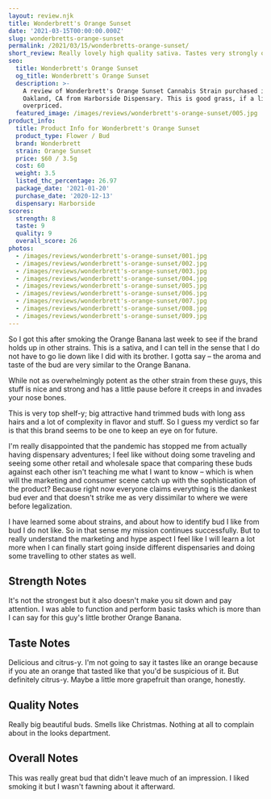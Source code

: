 ```yaml
---
layout: review.njk
title: Wonderbrett's Orange Sunset
date: '2021-03-15T00:00:00.000Z'
slug: wonderbretts-orange-sunset
permalink: /2021/03/15/wonderbretts-orange-sunset/
short_review: Really lovely high quality sativa. Tastes very strongly of citrus.
seo:
  title: Wonderbrett's Orange Sunset
  og_title: Wonderbrett's Orange Sunset
  description: >-
    A review of Wonderbrett's Orange Sunset Cannabis Strain purchased in
    Oakland, CA from Harborside Dispensary. This is good grass, if a little
    overpriced.
  featured_image: /images/reviews/wonderbrett's-orange-sunset/005.jpg
product_info:
  title: Product Info for Wonderbrett's Orange Sunset
  product_type: Flower / Bud
  brand: Wonderbrett
  strain: Orange Sunset
  price: $60 / 3.5g
  cost: 60
  weight: 3.5
  listed_thc_percentage: 26.97
  package_date: '2021-01-20'
  purchase_date: '2020-12-13'
  dispensary: Harborside
scores:
  strength: 8
  taste: 9
  quality: 9
  overall_score: 26
photos:
  - /images/reviews/wonderbrett's-orange-sunset/001.jpg
  - /images/reviews/wonderbrett's-orange-sunset/002.jpg
  - /images/reviews/wonderbrett's-orange-sunset/003.jpg
  - /images/reviews/wonderbrett's-orange-sunset/004.jpg
  - /images/reviews/wonderbrett's-orange-sunset/005.jpg
  - /images/reviews/wonderbrett's-orange-sunset/006.jpg
  - /images/reviews/wonderbrett's-orange-sunset/007.jpg
  - /images/reviews/wonderbrett's-orange-sunset/008.jpg
  - /images/reviews/wonderbrett's-orange-sunset/009.jpg
---
```


So I got this after smoking the Orange Banana last week to see if the brand holds up in other strains. This is a sativa, and I can tell in the sense that I do not have to go lie down like I did with its brother. I gotta say – the aroma and taste of the bud are very similar to the Orange Banana.

While not as overwhelmingly potent as the other strain from these guys, this stuff is nice and strong and has a little pause before it creeps in and invades your nose bones.

This is very top shelf-y; big attractive hand trimmed buds with long ass hairs and a lot of complexity in flavor and stuff. So I guess my verdict so far is that this brand seems to be one to keep an eye on for future.

I'm really disappointed that the pandemic has stopped me from actually having dispensary adventures; I feel like without doing some traveling and seeing some other retail and wholesale space that comparing these buds against each other isn't teaching me what I want to know – which is when will the marketing and consumer scene catch up with the sophistication of the product? Because right now everyone claims everything is the dankest bud ever and that doesn't strike me as very dissimilar to where we were before legalization.

I have learned some about strains, and about how to identify bud I like from bud I do not like. So in that sense my mission continues successfully. But to really understand the marketing and hype aspect I feel like I will learn a lot more when I can finally start going inside different dispensaries and doing some travelling to other states as well.

## Strength Notes

It's not the strongest but it also doesn't make you sit down and pay attention. I was able to function and perform basic tasks which is more than I can say for this guy's little brother Orange Banana.

## Taste Notes

Delicious and citrus-y. I'm not going to say it tastes like an orange because if you ate an orange that tasted like that you'd be suspicious of it. But definitely citrus-y. Maybe a little more grapefruit than orange, honestly.

## Quality Notes

Really big beautiful buds. Smells like Christmas. Nothing at all to complain about in the looks department.

## Overall Notes

This was really great bud that didn't leave much of an impression. I liked smoking it but I wasn't fawning about it afterward.
